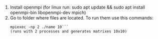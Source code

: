 1. Install openmpi
    (for linux run: sudo apt update && sudo apt install openmpi-bin libopenmpi-dev mpich)
2. Go to folder where files are located. To run them use this commands:
    ```mpicxx file.cpp -o name
    mpiexec -np 2 ./name 10``` 
    (runs with 2 processes and generates matrixes 10x10)
